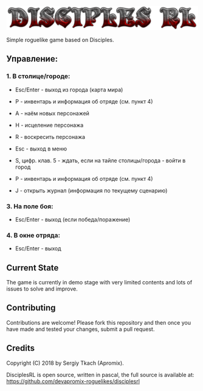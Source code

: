 ![screenshot](https://github.com/devapromix-roguelikes/disciplesrl/blob/master/resources/disciplesrl.png)

Simple roguelike game based on Disciples.

## Управление:
### 1. В столице/городе:
* Esc/Enter - выход из города (карта мира)
* P - инвентарь и информация об отряде (см. пункт 4)
* A - наём новых персонажей
* H - исцеление персонажа
* R - воскресить персонажа
	
* Esc - выход в меню
* S, цифр. клав. 5 - ждать, если на тайле столицы/города - войти в город
* P - инвентарь и информация об отряде (см. пункт 4)
* J - открыть журнал (информация по текущему сценарию)
	
### 3. На поле боя:
* Esc/Enter - выход (если победа/поражение)
	
### 4. В окне отряда:
* Esc/Enter - выход

## Current State
The game is currently in demo stage with very limited contents and lots of issues to solve and improve.

## Contributing
Contributions are welcome! Please fork this repository and then once you have made and tested your changes, submit a pull request.

## Credits
Copyright (C) 2018 by Sergiy Tkach (Apromix).

DisciplesRL is open source, written in pascal, the full source is available at:
https://github.com/devapromix-roguelikes/disciplesrl